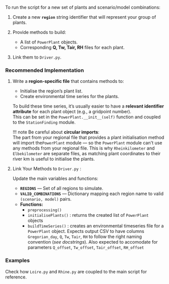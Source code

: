 To run the script for a new set of plants and scenario/model combinations:

1. Create a new **`region`** string identifier that will represent your group of plants.

2. Provide methods to build:

    - A list of `PowerPlant` objects.
    - Corresponding **Q, Tw, Tair, RH** files for each plant.

3. Link them to `Driver.py`.

### Recommended Implementation

1. Write a **region-specific file** that contains methods to:

    - Initialise the region’s plant list.
    - Create environmental time series for the plants.

    To build these time series, it’s usually easier to have a **relevant identifier attribute** for each plant object (e.g., a gridpoint number).  
    This can be set in the `PowerPlant.__init__(self)` function and coupled to the `StationFinding` module.

    !!! note
        Be careful about **circular imports**:  
        The part from your regional file that provides a plant initialisation method will import the`PowerPlant` module — so the `PowerPlant` module can't use any methods from your regional file. 
        This is why `Rheinkilometer` and `Elbekilometer` are separate files, as matching plant coordinates to their river km is useful to initialise the plants.

2. Link Your Methods to `Driver.py` :

    Update the main variables and functions:

    - **`REGIONS`** — Set of all regions to simulate.
    - **`VALID_COMBINATIONS`** — Dictionary mapping each region name to valid `(scenario, model)` pairs.
    - **Functions:** 
        - `preprocessing()` 
        - `initialisePlants()` : returns the created list of `PowerPlant` objects
        - `buildTimeSeries()` : creates an environmental timeseries file for a `PowerPlant` object.
        Expects output CSV to have columns `Gregorian_day`, `Q`, `Tw`, `Tair`, `RH` to follow the right naming convention (_see docstrings_). Also expected to accomodate for parameters `Q_offset`, `Tw_offset`, `Tair_offset`, `RH_offset`

### Examples
Check how `Loire.py` and `Rhine.py` are coupled to the main script for reference.